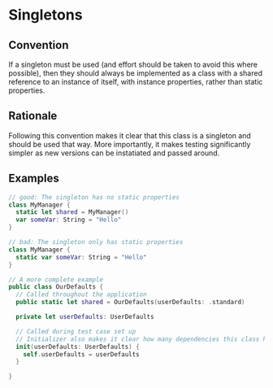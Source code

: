 # Singletons

## Convention

If a singleton must be used (and effort should be taken to avoid this where possible), then they should always be implemented as a class with a shared reference to an instance of itself, with instance properties, rather than static properties.

## Rationale

Following this convention makes it clear that this class is a singleton and should be used that way. More importantly, it makes testing significantly simpler as new versions can be instatiated and passed around. 

## Examples

```swift
// good: The singleton has no static properties
class MyManager {
  static let shared = MyManager()
  var someVar: String = "Hello"
}

// bad: The singleton only has static properties
class MyManager {
  static var someVar: String = "Hello"
}

// A more complete example
public class OurDefaults {
  // Called throughout the application
  public static let shared = OurDefaults(userDefaults: .standard)

  private let userDefaults: UserDefaults

  // Called during test case set up
  // Initializer also makes it clear how many dependencies this class has.
  init(userDefaults: UserDefaults) {
    self.userDefaults = userDefaults
  }

}
```
